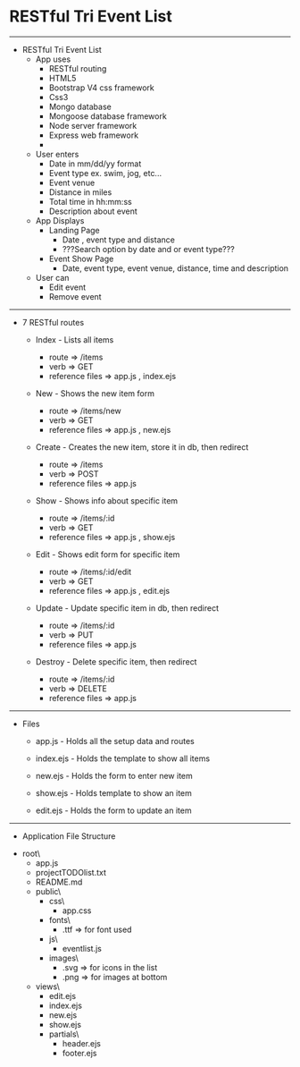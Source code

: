 # RESTful Tri Event List
---------------------------------------------------------------
* RESTful Tri Event List
  - App uses 
    - RESTful routing
    - HTML5
    - Bootstrap V4 css framework    
    - Css3
    - Mongo database
    - Mongoose database framework
    - Node server framework
    - Express web framework
    - 
  - User enters
    - Date in mm/dd/yy format
    - Event type ex. swim, jog, etc...
    - Event venue
    - Distance in miles
    - Total time in hh:mm:ss
    - Description about event
  - App Displays
    - Landing Page
      - Date , event type and distance
      - ???Search option by date and or event type???
    - Event Show Page
      - Date, event type, event venue, distance, time and description
  - User can
    - Edit event
    - Remove event
  
---------------------------------------------------------------
* 7 RESTful routes
  - Index - Lists all items 
    - route => /items
    - verb => GET
    - reference files => app.js , index.ejs
  
  - New - Shows the new item form 
    - route => /items/new
    - verb => GET
    - reference files => app.js , new.ejs
    
  - Create - Creates the new item, store it in db, then redirect 
    - route => /items
    - verb => POST
    - reference files => app.js
    
  - Show - Shows info about specific item 
    - route => /items/:id
    - verb => GET
    - reference files => app.js , show.ejs
    
  - Edit - Shows edit form for specific item 
    - route => /items/:id/edit
    - verb => GET
    - reference files => app.js , edit.ejs
    
  - Update - Update specific item in db, then redirect
    - route => /items/:id
    - verb => PUT
    - reference files => app.js    
    
  - Destroy - Delete specific item, then redirect
    - route => /items/:id
    - verb => DELETE
    - reference files => app.js
    
---------------------------------------------------------------
* Files
  
  - app.js - Holds all the setup data and routes

  - index.ejs - Holds the template to show all items

  - new.ejs - Holds the form to enter new item

  - show.ejs - Holds template to show an item

  - edit.ejs - Holds the form to update an item

---------------------------------------------------------------
* Application File Structure
- root\
  + app.js
  + projectTODOlist.txt
  + README.md  
  - public\
    - css\
      + app.css
    - fonts\
      + .ttf => for font used
    - js\
      + eventlist.js
    - images\
      + .svg => for icons in the list
      + .png => for images at bottom
  - views\
    + edit.ejs
    + index.ejs
    + new.ejs
    + show.ejs
    - partials\
      + header.ejs
      + footer.ejs
    